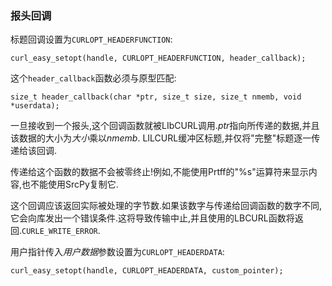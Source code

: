 
### 报头回调

标题回调设置为`CURLOPT_HEADERFUNCTION`:

```
curl_easy_setopt(handle, CURLOPT_HEADERFUNCTION, header_callback);
```

这个`header_callback`函数必须与原型匹配:

```
size_t header_callback(char *ptr, size_t size, size_t nmemb, void *userdata);
```

一旦接收到一个报头,这个回调函数就被LIbCURL调用.*ptr*指向所传递的数据,并且该数据的大小为*大小*乘以*nmemb*. LILCURL缓冲区标题,并仅将"完整"标题逐一传递给该回调.

传递给这个函数的数据不会被零终止!例如,不能使用Prtff的"%s"运算符来显示内容,也不能使用SrcPy复制它.

这个回调应该返回实际被处理的字节数.如果该数字与传递给回调函数的数字不同,它会向库发出一个错误条件.这将导致传输中止,并且使用的LBCURL函数将返回.`CURLE_WRITE_ERROR`.

用户指针传入*用户数据*参数设置为`CURLOPT_HEADERDATA`:

```
curl_easy_setopt(handle, CURLOPT_HEADERDATA, custom_pointer);
```
